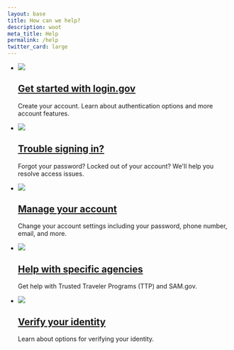 ```yaml
---
layout: base
title: How can we help?
description: woot
meta_title: Help
permalink: /help
twitter_card: large
---
```


* ![](https://login.gov/assets/img/help/get-started.svg)

  ## [Get started with login.gov](https://login.gov/help/get-started/overview/)

  Create your account. Learn about authentication options and more account features.
* ![](https://login.gov/assets/img/help/trouble-signing-in.svg)

  ## [Trouble signing in?](https://login.gov/help/trouble-signing-in/overview/)

  Forgot your password? Locked out of your account? We'll help you resolve access issues.
* ![](https://login.gov/assets/img/help/manage-your-account.svg)

  ## [Manage your account](https://login.gov/help/manage-your-account/overview/)

  Change your account settings including your password, phone number, email, and more.
* ![](https://login.gov/assets/img/help/help-specific-agencies.svg)

  ## [Help with specific agencies](https://login.gov/help/specific-agencies/overview/)

  Get help with Trusted Traveler Programs (TTP) and SAM.gov.
* ![](https://login.gov/assets/img/help/verify-your-id.svg)

  ## [Verify your identity](https://login.gov/help/verify-your-identity/overview/)

  Learn about options for verifying your identity.
